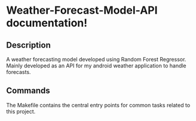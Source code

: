 # Weather-Forecast-Model-API documentation!

## Description

A weather forecasting model developed using Random Forest Regressor. Mainly developed as an API for my android weather application to handle forecasts.

## Commands

The Makefile contains the central entry points for common tasks related to this project.

